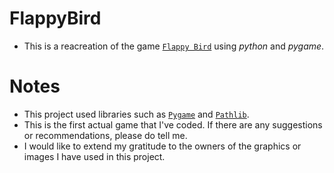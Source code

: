 # FlappyBird
* This is a reacreation of the game [`Flappy Bird`](https://en.wikipedia.org/wiki/Flappy_Bird) using _python_ and _pygame_.
# Notes
* This project used libraries such as [`Pygame`](https://www.pygame.org/news) and [`Pathlib`](https://docs.python.org/3/library/pathlib.html).
* This is the first actual game that I've coded. If there are any suggestions or recommendations, please do tell me.
* I would like to extend my gratitude to the owners of the graphics or images I have used in this project.

